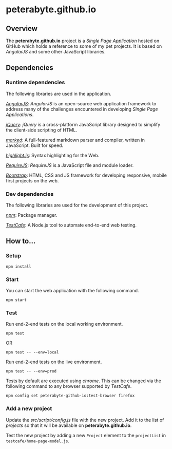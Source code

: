 # peterabyte.github.io

## Overview

The **peterabyte.github.io** project is a *Single Page Application* hosted on GitHub which holds a reference to some of my pet projects. It is based on *AngularJS* and some other JavaScript libraries.

## Dependencies

### Runtime dependencies

The following libraries are used in the application.

*[AngularJS](https://angularjs.org/)*: *AngularJS* is an open-source web application framework to address many of the challenges encountered in developing *Single Page Applications*.

*[jQuery](https://jquery.com/)*: *jQuery* is a cross-platform JavaScript library designed to simplify the client-side scripting of HTML.

*[marked](https://github.com/chjj/marked)*: A full-featured markdown parser and compiler, written in JavaScript. Built for speed.

*[highlight.js](https://highlightjs.org/)*: Syntax highlighting for the Web.

*[RequireJS](http://requirejs.org/)*: *RequireJS* is a JavaScript file and module loader.

*[Bootstrap](http://getbootstrap.com/)*: HTML, CSS and JS framework for developing responsive, mobile first projects on the web.

### Dev dependencies

The following libraries are used for the development of this project.

*[npm](https://www.npmjs.com/)*: Package manager.

*[TestCafe](https://devexpress.github.io/testcafe/)*: A Node.js tool to automate end-to-end web testing.

## How to...

### Setup

`npm install`

### Start

You can start the web application with the following command.

`npm start`

### Test

Run end-2-end tests on the local working environment.

`npm test`

OR

`npm test -- --env=local`

Run end-2-end tests on the live environment.

`npm test -- --env=prod`

Tests by default are executed using *chrome*. This can be changed via the following command to any browser supported by *TestCafe*.

`npm config set peterabyte-github-io:test-browser firefox`

### Add a new project

Update the *src/script/config.js* file with the new project. Add it to the list of *projects* so that it will be available on **peterabyte.github.io**. 

Test the new project by adding a new `Project` element to the `projectList` in `testcafe/home-page-model.js`.
